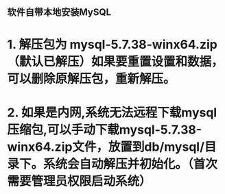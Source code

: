 ## 软件自带本地安装MySQL
# 1. 解压包为 mysql-5.7.38-winx64.zip（默认已解压）如果要重置设置和数据，可以删除原解压包，重新解压。
# 2. 如果是内网,系统无法远程下载mysql压缩包,可以手动下载mysql-5.7.38-winx64.zip文件，放置到db/mysql/目录下。系统会自动解压并初始化。（首次需要管理员权限启动系统）